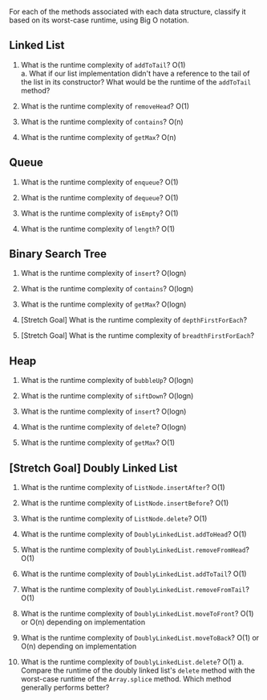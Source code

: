 For each of the methods associated with each data structure, classify it based on its worst-case runtime, using Big O notation.

## Linked List

1. What is the runtime complexity of `addToTail`?
O(1)  
    a. What if our list implementation didn't have a reference to the tail of the list in its constructor? What would be the runtime of the `addToTail` method?

2. What is the runtime complexity of `removeHead`?
O(1)

3. What is the runtime complexity of `contains`?
O(n)

4. What is the runtime complexity of `getMax`?
O(n)

## Queue

1. What is the runtime complexity of `enqueue`?
O(1)

2. What is the runtime complexity of `dequeue`?
O(1)

3. What is the runtime complexity of `isEmpty`?
O(1)

4. What is the runtime complexity of `length`?
O(1)

## Binary Search Tree

1. What is the runtime complexity of `insert`?
O(logn) 

2. What is the runtime complexity of `contains`?
O(logn)

3. What is the runtime complexity of `getMax`? 
O(logn)

4. [Stretch Goal] What is the runtime complexity of `depthFirstForEach`?

5. [Stretch Goal] What is the runtime complexity of `breadthFirstForEach`?

## Heap

1. What is the runtime complexity of `bubbleUp`?
O(logn)

2. What is the runtime complexity of `siftDown`?
O(logn)

3. What is the runtime complexity of `insert`?
O(logn)

4. What is the runtime complexity of `delete`?
O(logn)

5. What is the runtime complexity of `getMax`?
O(1)

## [Stretch Goal] Doubly Linked List

1. What is the runtime complexity of `ListNode.insertAfter`?
O(1)

2. What is the runtime complexity of `ListNode.insertBefore`?
O(1)

3. What is the runtime complexity of `ListNode.delete`?
O(1)

4. What is the runtime complexity of `DoublyLinkedList.addToHead`?
O(1)

5. What is the runtime complexity of `DoublyLinkedList.removeFromHead`?
O(1)

6. What is the runtime complexity of `DoublyLinkedList.addToTail`?
O(1)

7. What is the runtime complexity of `DoublyLinkedList.removeFromTail`?
O(1)

8. What is the runtime complexity of `DoublyLinkedList.moveToFront`?
O(1) or O(n) depending on implementation

9. What is the runtime complexity of `DoublyLinkedList.moveToBack`?
O(1) or O(n) depending on implementation

10. What is the runtime complexity of `DoublyLinkedList.delete`?
O(1)
    a. Compare the runtime of the doubly linked list's `delete` method with the worst-case runtime of the `Array.splice` method. Which method generally performs better?